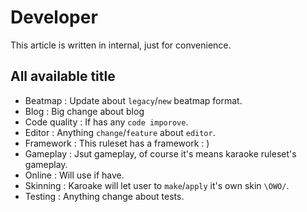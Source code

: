 # Developer

This article is written in internal, just for convenience.

## All available title

- Beatmap : Update about `legacy`/`new` beatmap format.
- Blog : Big change about blog
- Code quality : If has any `code imporove`.
- Editor : Anything `change`/`feature` about `editor`.
- Framework : This ruleset has a framework : )
- Gameplay : Jsut gameplay, of course it's means karaoke ruleset's gameplay.
- Online : Will use if have.
- Skinning : Karoake will let user to `make`/`apply` it's own skin `\OWO/`.
- Testing : Anything change about tests.